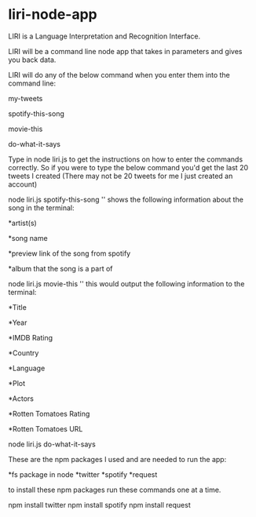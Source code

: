 # liri-node-app

LIRI is a Language Interpretation and Recognition Interface.

LIRI will be a command line node app that takes in parameters and gives you back data.

LIRI will do any of the below command when you enter them into the command line:

my-tweets

spotify-this-song

movie-this

do-what-it-says

Type in node liri.js to get the instructions on how to enter the commands correctly. So if you were to type the below command you'd get the last 20 tweets I created (There may not be 20 tweets for me I just created an account)

node liri.js spotify-this-song '<song name here>'
shows the following information about the song in the terminal:
  

*artist(s)

*song name

*preview link of the song from spotify

*album that the song is a part of


node liri.js movie-this '<movie name here>'
this would output the following information to the terminal:

*Title

*Year

*IMDB Rating

*Country

*Language

*Plot

*Actors

*Rotten Tomatoes Rating

*Rotten Tomatoes URL


node liri.js do-what-it-says

These are the npm packages I used and are needed to run the app:


*fs package in node
*twitter
*spotify
*request

to install these npm packages run these commands one at a time.

npm install twitter
npm install spotify
npm install request
